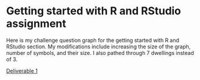 # Getting started with R and RStudio assignment

Here is my challenge question graph for the getting started with R and RStudio section. My modifications include increasing the
size of the graph, number of symbols, and their size. I also pathed through 7 dwellings instead of 3.


[Deliverable 1](https://user-images.githubusercontent.com/67921793/90993363-9bc35380-e582-11ea-9f19-c4e3e9844190.png)

